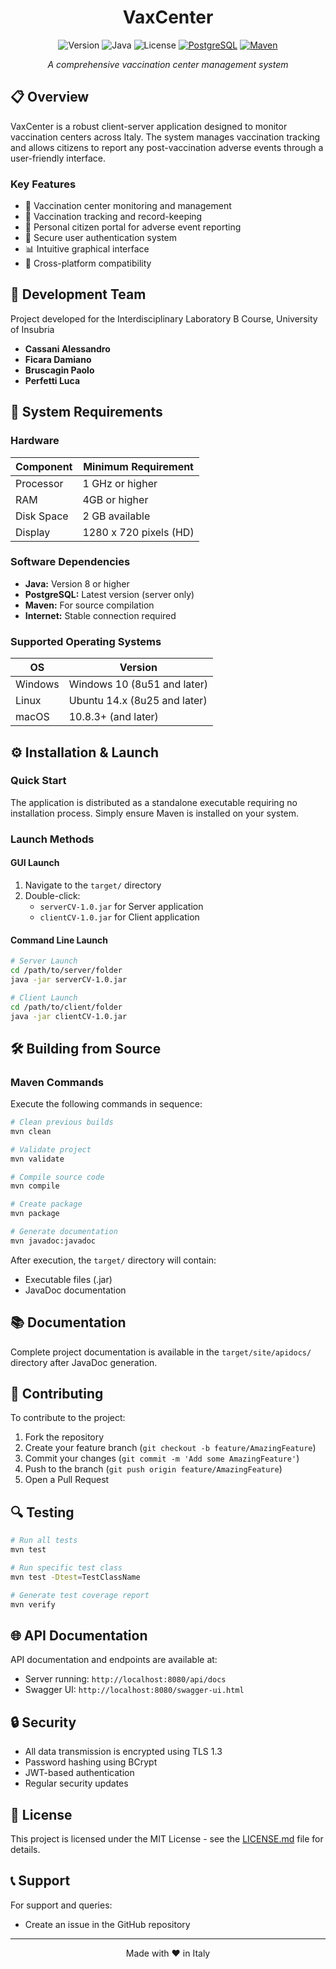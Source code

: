 <div align="center">
  
  # VaxCenter
  ![Version](https://img.shields.io/badge/version-1.0-blue)
  ![Java](https://img.shields.io/badge/Java-8-red)
  ![License](https://img.shields.io/badge/license-MIT-green)
  [![PostgreSQL](https://img.shields.io/badge/PostgreSQL-Latest-blue)](https://www.postgresql.org/)
  [![Maven](https://img.shields.io/badge/Maven-3.8.x-red)](https://maven.apache.org/)

  *A comprehensive vaccination center management system*
</div>

## 📋 Overview

VaxCenter is a robust client-server application designed to monitor vaccination centers across Italy. The system manages vaccination tracking and allows citizens to report any post-vaccination adverse events through a user-friendly interface.

### Key Features
- 🏥 Vaccination center monitoring and management
- 💉 Vaccination tracking and record-keeping
- 👤 Personal citizen portal for adverse event reporting
- 🔐 Secure user authentication system
- 📊 Intuitive graphical interface
- 📱 Cross-platform compatibility

## 👥 Development Team
Project developed for the Interdisciplinary Laboratory B Course, University of Insubria

- **Cassani Alessandro**
- **Ficara Damiano**
- **Bruscagin Paolo**
- **Perfetti Luca**

## 🔧 System Requirements

### Hardware
| Component | Minimum Requirement |
|-----------|-------------------|
| Processor | 1 GHz or higher |
| RAM | 4GB or higher |
| Disk Space | 2 GB available |
| Display | 1280 x 720 pixels (HD) |

### Software Dependencies
- **Java:** Version 8 or higher
- **PostgreSQL:** Latest version (server only)
- **Maven:** For source compilation
- **Internet:** Stable connection required

### Supported Operating Systems
| OS | Version |
|----|---------|
| Windows | Windows 10 (8u51 and later) |
| Linux | Ubuntu 14.x (8u25 and later) |
| macOS | 10.8.3+ (and later) |

## ⚙️ Installation & Launch

### Quick Start
The application is distributed as a standalone executable requiring no installation process. Simply ensure Maven is installed on your system.

### Launch Methods

#### GUI Launch
1. Navigate to the `target/` directory
2. Double-click:
   - `serverCV-1.0.jar` for Server application
   - `clientCV-1.0.jar` for Client application

#### Command Line Launch
```bash
# Server Launch
cd /path/to/server/folder
java -jar serverCV-1.0.jar

# Client Launch
cd /path/to/client/folder
java -jar clientCV-1.0.jar
```

## 🛠️ Building from Source

### Maven Commands
Execute the following commands in sequence:

```bash
# Clean previous builds
mvn clean

# Validate project
mvn validate

# Compile source code
mvn compile

# Create package
mvn package

# Generate documentation
mvn javadoc:javadoc
```

After execution, the `target/` directory will contain:
- Executable files (.jar)
- JavaDoc documentation

## 📚 Documentation
Complete project documentation is available in the `target/site/apidocs/` directory after JavaDoc generation.

## 🤝 Contributing
To contribute to the project:
1. Fork the repository
2. Create your feature branch (`git checkout -b feature/AmazingFeature`)
3. Commit your changes (`git commit -m 'Add some AmazingFeature'`)
4. Push to the branch (`git push origin feature/AmazingFeature`)
5. Open a Pull Request

## 🔍 Testing
```bash
# Run all tests
mvn test

# Run specific test class
mvn test -Dtest=TestClassName

# Generate test coverage report
mvn verify
```

## 🌐 API Documentation
API documentation and endpoints are available at:
- Server running: `http://localhost:8080/api/docs`
- Swagger UI: `http://localhost:8080/swagger-ui.html`

## 🔒 Security
- All data transmission is encrypted using TLS 1.3
- Password hashing using BCrypt
- JWT-based authentication
- Regular security updates

## 📄 License
This project is licensed under the MIT License - see the [LICENSE.md](LICENSE.md) file for details.

## 📞 Support
For support and queries:
- Create an issue in the GitHub repository

---
<div align="center">
  Made with ❤️ in Italy
</div>
